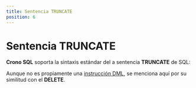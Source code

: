 ```yaml
---
title: Sentencia TRUNCATE
position: 6
---
```


# Sentencia TRUNCATE

**Crono SQL** soporta la sintaxis estándar del a sentencia **TRUNCATE** de SQL:



Aunque no es propiamente una [instrucción DML](http://weblogs.sqlteam.com/mladenp/archive/2007/10/03/SQL-Server-Why-is-TRUNCATE-TABLE-a-DDL-and-not.aspx), se menciona aquí por su similitud con el **DELETE**.  

















